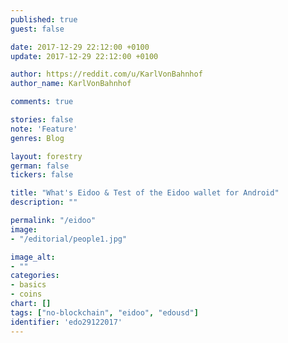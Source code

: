 ```yaml
---
published: true
guest: false

date: 2017-12-29 22:12:00 +0100
update: 2017-12-29 22:12:00 +0100

author: https://reddit.com/u/KarlVonBahnhof
author_name: KarlVonBahnhof

comments: true

stories: false
note: 'Feature'
genres: Blog

layout: forestry
german: false
tickers: false

title: "What's Eidoo & Test of the Eidoo wallet for Android"
description: ""

permalink: "/eidoo"
image:
- "/editorial/people1.jpg"

image_alt:
- ""
categories:
- basics
- coins
chart: []
tags: ["no-blockchain", "eidoo", "edousd"]
identifier: 'edo29122017'
---
```

